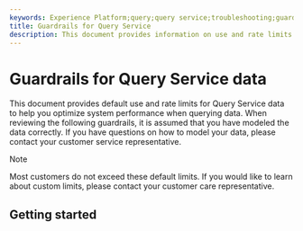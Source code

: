 ```yaml
---
keywords: Experience Platform;query;query service;troubleshooting;guardrails;guidelines;limit;
title: Guardrails for Query Service
description: This document provides information on use and rate limits for Query Service data to help you optimize your query use.
---
```

# Guardrails for Query Service data

This document provides default use and rate limits for Query Service data to help you optimize system performance when querying data. When reviewing the following guardrails, it is assumed that you have modeled the data correctly. If you have questions on how to model your data, please contact your customer service representative.

>[!NOTE]
>
>Most customers do not exceed these default limits. If you would like to learn about custom limits, please contact your customer care representative.

## Getting started

<!-- The following Experience Platform services are involved with modeling Query Service data: -->

